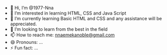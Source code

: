 - 👋 Hi, I’m @1977-Nna
- 👀 I’m interested in learning HTML, CSS and Java Script
- 🌱 I’m currently learning Basic HTML and CSS and any assistance will be appreciated. 
- 💞️ I’m looking to learn from the best in the field
- 📫 How to reach me: nnaemekanoble@gmail.com
- 😄 Pronouns: ...
- ⚡ Fun fact: ...

<!---
1977-Nna/1977-Nna is a ✨ special ✨ repository because its `README.md` (this file) appears on your GitHub profile.
You can click the Preview link to take a look at your changes.
--->
